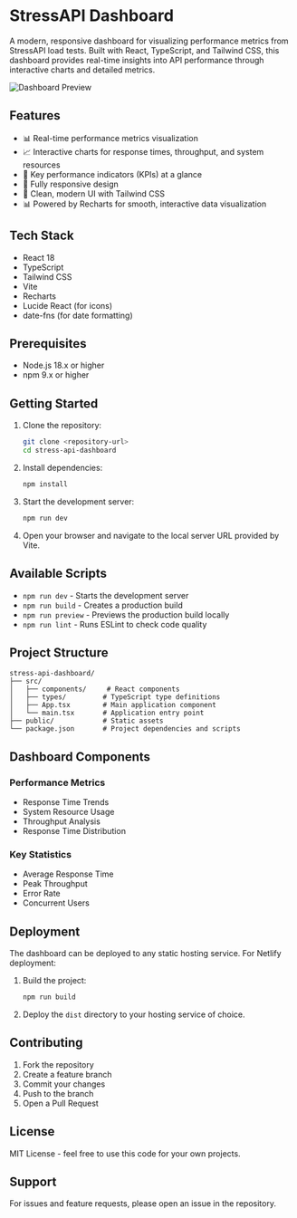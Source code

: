 # StressAPI Dashboard

A modern, responsive dashboard for visualizing performance metrics from StressAPI load tests. Built with React, TypeScript, and Tailwind CSS, this dashboard provides real-time insights into API performance through interactive charts and detailed metrics.

![Dashboard Preview](https://images.unsplash.com/photo-1551288049-bebda4e38f71?auto=format&fit=crop&q=80&w=2000)

## Features

- 📊 Real-time performance metrics visualization
- 📈 Interactive charts for response times, throughput, and system resources
- 🎯 Key performance indicators (KPIs) at a glance
- 📱 Fully responsive design
- 🎨 Clean, modern UI with Tailwind CSS
- 📊 Powered by Recharts for smooth, interactive data visualization

## Tech Stack

- React 18
- TypeScript
- Tailwind CSS
- Vite
- Recharts
- Lucide React (for icons)
- date-fns (for date formatting)

## Prerequisites

- Node.js 18.x or higher
- npm 9.x or higher

## Getting Started

1. Clone the repository:
   ```bash
   git clone <repository-url>
   cd stress-api-dashboard
   ```

2. Install dependencies:
   ```bash
   npm install
   ```

3. Start the development server:
   ```bash
   npm run dev
   ```

4. Open your browser and navigate to the local server URL provided by Vite.

## Available Scripts

- `npm run dev` - Starts the development server
- `npm run build` - Creates a production build
- `npm run preview` - Previews the production build locally
- `npm run lint` - Runs ESLint to check code quality

## Project Structure

```
stress-api-dashboard/
├── src/
│   ├── components/     # React components
│   ├── types/         # TypeScript type definitions
│   ├── App.tsx        # Main application component
│   └── main.tsx       # Application entry point
├── public/            # Static assets
└── package.json       # Project dependencies and scripts
```

## Dashboard Components

### Performance Metrics
- Response Time Trends
- System Resource Usage
- Throughput Analysis
- Response Time Distribution

### Key Statistics
- Average Response Time
- Peak Throughput
- Error Rate
- Concurrent Users

## Deployment

The dashboard can be deployed to any static hosting service. For Netlify deployment:

1. Build the project:
   ```bash
   npm run build
   ```

2. Deploy the `dist` directory to your hosting service of choice.

## Contributing

1. Fork the repository
2. Create a feature branch
3. Commit your changes
4. Push to the branch
5. Open a Pull Request

## License

MIT License - feel free to use this code for your own projects.

## Support

For issues and feature requests, please open an issue in the repository.